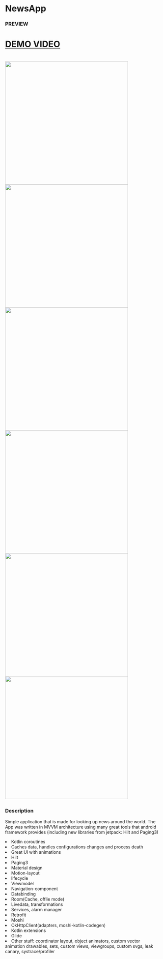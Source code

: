 # NewsApp
<h3>PREVIEW</h3>
<p float="left">
<h1><a href="http://danielktx.com/images/newsapp/demo.mp4" type="video/mp4">DEMO VIDEO</a><h1>
</p>

<p float="left">
   <img width="400" src="http://danielktx.com/images/newsapp/1.jpg" />
  <img width="400" src="http://danielktx.com/images/newsapp/2.jpg" />
    <img width="400" src="http://danielktx.com/images/newsapp/3.jpg" />
    <img width="400" src="http://danielktx.com/images/newsapp/4.jpg" />
  <img width="400" src="http://danielktx.com/images/newsapp/5.jpg" />
  <img width="400" src="http://danielktx.com/images/newsapp/6.jpg" />
  </p>

<h3>Description</h3>
<p>Simple application that is made for looking up news around the world. The App was written in MVVM architecture using many great tools that android framework provides (including new libraries from jetpack: Hilt and Paging3) </p>
   
  <li>Kotlin coroutines</li> 
  <li>Caches data, handles configurations changes and process death</li> 
  <li>Great UI with animations</li> 
  <li>Hilt</li>
  <li>Paging3</li>
  <li>Material design</li>
  <li>Motion-layout</li>
   <li>lifecycle</li>
  <li>Viewmodel</li>
  <li>Navigation-component</li> 
  <li>Databinding</li> 
  <li>Room(Cache, offlie mode)</li> 
  <li>Livedata, transformations</li> 
  <li>Services, alarm manager</li> 
  <li>Retrofit</li>
  <li>Moshi</li>
  <li>OkHttpClient(adapters, moshi-kotlin-codegen)</li> 
  <li>Kotlin extensions</li> 
  <li>Glide</li>
  <li>Other stuff: coordinator layout, object animators, custom vector animation drawables, sets, custom views, viewgroups, custom svgs, leak canary, systrace/profiler</li>
</p>
